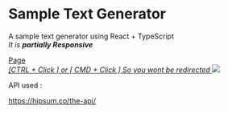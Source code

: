 # Sample Text Generator

A sample text generator using React + TypeScript </br>
<i> It is <Strong> partially Responsive </Strong></i>

<a href='https://jbernardofortes.github.io/sampleTextGenerator/'>
  Page </br>
  <i>[CTRL + Click ] or [ CMD + Click ] So you wont be redirected</i>
<img src='https://imgur.com/SrJhcuL.jpg'>
</a>

API used : </br>

https://hipsum.co/the-api/
